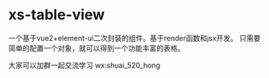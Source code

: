# xs-table-view
一个基于vue2+element-ui二次封装的组件。基于render函数和jsx开发。
只需要简单的配置一个对象，就可以得到一个功能丰富的表格。

大家可以加群一起交流学习 wx:shuai_520_hong